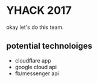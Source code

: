 # YHACK 2017 #
okay let's do this team. 

## potential technoloiges ##
  * cloudflare app
  * google cloud api
  * fb/messenger api
